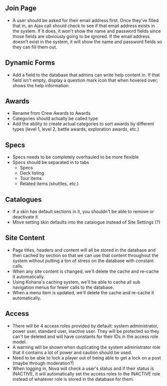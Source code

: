 ## Join Page

* A user should be asked for their email address first. Once they've filled that in, an Ajax call should check to see if that email address exists in the system. If it does, it won't show the name and password fields since those fields are obviously going to be ignored. If the email address doesn't exist in the system, it will show the name and password fields so they can fill them out.

## Dynamic Forms

* Add a field to the database that admins can write help content in. If that field isn't empty, display a question mark icon that when hovered over, shows the help information.

## Awards

* Rename from Crew Awards to Awards
* Categories should actually be called type
* Add the ability to create actual categories to sort awards by different types (level 1, level 2, battle awards, exploration awards, etc.)

## Specs

* Specs needs to be completely overhauled to be more flexible
* Specs should be separated in to tabs
    * Specs
    * Deck listing
    * Tour items
    * Related items (shuttles, etc.)
    
## Catalogues

* If a skin has default sections in it, you shouldn't be able to remove or deactivate it
* Move setting skin defaults into the catalogue instead of Site Settings (?)

## Site Content

* Page titles, headers and content will all be stored in the database and then cached by section so that we can use that content throughout the system without putting a ton of stress on the database with constant calls.
* When any site content is changed, we'll delete the cache and re-cache it automatically.
* Using Kohana's caching system, we'll be able to cache all sub navigation menus for fewer calls to the database.
* When a menu item is updated, we'll delete the cache and re-cache it automatically.

## Access

* There will be 4 access roles provided by default: system administrator, power user, standard user, inactive user. They will be protected so they can't be deleted and will have constants for their IDs in the access role model.
* A warning will be shown when duplicating the system administrator role that it contains a lot of power and caution should be used.
* Need to be able to lock a player out of being able to get a lock on a post (maybe through moderation?)
* When logging in, Nova will check a user's status and if their status is INACTIVE, it will automatically set the access roles to the INACTIVE role instead of whatever role is stored in the database for them.